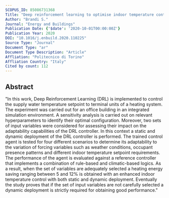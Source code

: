 ```yaml
---
SCOPUS_ID: 85086731368
Title: "Deep reinforcement learning to optimise indoor temperature control and heating energy consumption in buildings"
Author: "Brandi S."
Journal: "Energy and Buildings"
Publication Date: {'$date': '2020-10-01T00:00:00Z'}
Publication Year: 2020
DOI: "10.1016/j.enbuild.2020.110225"
Source Type: "Journal"
Document Type: "ar"
Document Type Description: "Article"
Affliation: "Politecnico di Torino"
Affliation Country: "Italy"
Cited by count: 112
---
```


## Abstract
"In this work, Deep Reinforcement Learning (DRL) is implemented to control the supply water temperature setpoint to terminal units of a heating system. The experiment was carried out for an office building in an integrated simulation environment. A sensitivity analysis is carried out on relevant hyperparameters to identify their optimal configuration. Moreover, two sets of input variables were considered for assessing their impact on the adaptability capabilities of the DRL controller. In this context a static and dynamic deployment of the DRL controller is performed. The trained control agent is tested for four different scenarios to determine its adaptability to the variation of forcing variables such as weather conditions, occupant presence patterns and different indoor temperature setpoint requirements. The performance of the agent is evaluated against a reference controller that implements a combination of rule-based and climatic-based logics. As a result, when the set of variables are adequately selected a heating energy saving ranging between 5 and 12% is obtained with an enhanced indoor temperature control with both static and dynamic deployment. Eventually the study proves that if the set of input variables are not carefully selected a dynamic deployment is strictly required for obtaining good performance."

